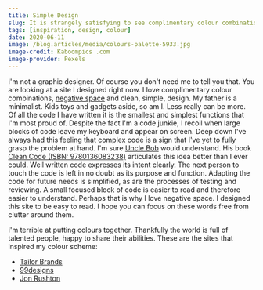 ```yaml
---
title: Simple Design
slug: It is strangely satisfying to see complimentary colour combinations
tags: [inspiration, design, colour]
date: 2020-06-11
image: /blog.articles/media/colours-palette-5933.jpg
image-credit: Kaboompics .com
image-provider: Pexels
---
```


I'm not a graphic designer.  Of course you don't need me to tell you that.  You are looking at a site I designed right
now.  I love complimentary colour combinations, [negative space](https://en.wikipedia.org/wiki/Negative_space) and
clean, simple, design.  My father is a minimalist.  Kids toys and gadgets aside, so am I.  Less really can be more.  Of
all the code I have written it is the smallest and simplest functions that I'm most proud of.  Despite the fact I'm a
code junkie, I recoil when large blocks of code leave my keyboard and appear on screen.  Deep down I've always had this
feeling that complex code is a sign that I've yet to fully grasp the problem at hand.  I'm sure [Uncle Bob](https://en.wikipedia.org/wiki/Robert_C._Martin) would understand.  His book [Clean Code (ISBN: 9780136083238)](https://www.oreilly.com/library/view/clean-code/9780136083238/)
articulates this idea better than I ever could.  Well written code expresses its intent clearly.  The next person to
touch the code is left in no doubt as its purpose and function.  Adapting the code for future needs is simplified, as
are the processes of testing and reviewing.  A small focused block of code is easier to read and therefore easier to
understand.  Perhaps that is why I love negative space.  I designed this site to be easy to read.  I hope you can focus
on these words free from clutter around them.

I'm terrible at putting colours together.  Thankfully the world is full of talented people, happy to share their
abilities.  These are the sites that inspired my colour scheme:

- [Tailor Brands](https://www.tailorbrands.com/blog/logo-color-combinations)
- [99designs](https://99designs.co.uk/blog/creative-inspiration/color-combinations/)
- [Jon Rushton](https://jonrushton.com/)
